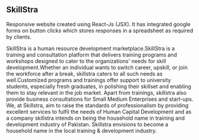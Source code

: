 ## SkillStra

Responsive website created using React-Js (JSX). It has integrated google forms on button clicks which stores responses in a spreadsheet as required by clients.

SkillStra is a human resource development marketplace.SkillStra is a training and consultation platform that delivers training programs and workshops designed to cater to the organizations' needs for skill development.Whether an individual wants to switch career, upskill, or join the workforce after a break, skillstra caters to all such needs as well.Customized programs and trainings offer support to university students, especially fresh graduates, in polishing their skillset and enabling them to stay relevant in the job market. Apart from trainings, skillstra also provide business consultations for Small Medium Enterprises and start-ups. We, at Skillstra, aim to raise the standards of professionalism by providing excellent services to fulfil the needs of Human Capital Development and as a company skillstra intends on being the household name in training and development industry of Pakistan. Skillstra envisions to become a household name in the local training & development industry.
